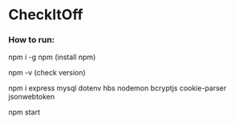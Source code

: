 # CheckItOff

### How to run:

npm i -g npm (install npm) <br />

npm -v (check version)

npm i express mysql dotenv hbs nodemon bcryptjs cookie-parser jsonwebtoken 

npm start
